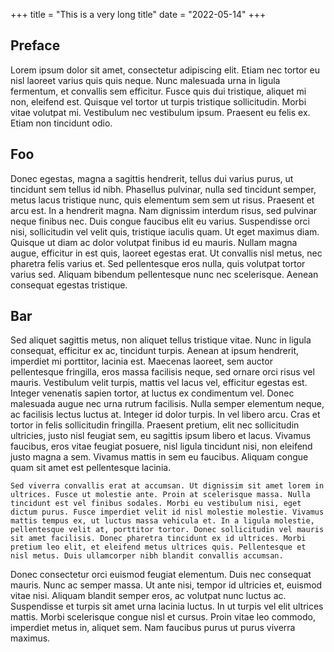 +++
title = "This is a very long title"
date = "2022-05-14"
+++


## Preface

Lorem ipsum dolor sit amet, consectetur adipiscing elit. Etiam nec tortor eu nisl laoreet varius quis quis neque. Nunc malesuada urna in ligula fermentum, et convallis sem efficitur. Fusce quis dui tristique, aliquet mi non, eleifend est. Quisque vel tortor ut turpis tristique sollicitudin. Morbi vitae volutpat mi. Vestibulum nec vestibulum ipsum. Praesent eu felis ex. Etiam non tincidunt odio.

## Foo

Donec egestas, magna a sagittis hendrerit, tellus dui varius purus, ut tincidunt sem tellus id nibh. Phasellus pulvinar, nulla sed tincidunt semper, metus lacus tristique nunc, quis elementum sem sem ut risus. Praesent et arcu est. In a hendrerit magna. Nam dignissim interdum risus, sed pulvinar neque finibus nec. Duis congue faucibus elit eu varius. Suspendisse orci nisi, sollicitudin vel velit quis, tristique iaculis quam. Ut eget maximus diam. Quisque ut diam ac dolor volutpat finibus id eu mauris. Nullam magna augue, efficitur in est quis, laoreet egestas erat. Ut convallis nisl metus, nec pharetra felis varius et. Sed pellentesque eros nulla, quis volutpat tortor varius sed. Aliquam bibendum pellentesque nunc nec scelerisque. Aenean consequat egestas tristique.

## Bar

Sed aliquet sagittis metus, non aliquet tellus tristique vitae. Nunc in ligula consequat, efficitur ex ac, tincidunt turpis. Aenean at ipsum hendrerit, imperdiet mi porttitor, lacinia est. Maecenas laoreet, sem auctor pellentesque fringilla, eros massa facilisis neque, sed ornare orci risus vel mauris. Vestibulum velit turpis, mattis vel lacus vel, efficitur egestas est. Integer venenatis sapien tortor, at luctus ex condimentum vel. Donec malesuada augue nec urna rutrum facilisis. Nulla semper elementum neque, ac facilisis lectus luctus at. Integer id dolor turpis. In vel libero arcu. Cras et tortor in felis sollicitudin fringilla. Praesent pretium, elit nec sollicitudin ultricies, justo nisl feugiat sem, eu sagittis ipsum libero et lacus. Vivamus faucibus, eros vitae feugiat posuere, nisl ligula tincidunt nisi, non eleifend justo magna a sem. Vivamus mattis in sem eu faucibus. Aliquam congue quam sit amet est pellentesque lacinia.

```
Sed viverra convallis erat at accumsan. Ut dignissim sit amet lorem in ultrices. Fusce ut molestie ante. Proin at scelerisque massa. Nulla tincidunt est vel finibus sodales. Morbi eu vestibulum nisi, eget dictum purus. Fusce imperdiet velit id nisl molestie molestie. Vivamus mattis tempus ex, ut luctus massa vehicula et. In a ligula molestie, pellentesque velit at, porttitor tortor. Donec sollicitudin vel mauris sit amet facilisis. Donec pharetra tincidunt ex id ultrices. Morbi pretium leo elit, et eleifend metus ultrices quis. Pellentesque et nisl metus. Duis ullamcorper nibh blandit convallis accumsan.
```

Donec consectetur orci euismod feugiat elementum. Duis nec consequat mauris. Nunc ac semper massa. Ut ante nisi, tempor id ultricies et, euismod vitae nisi. Aliquam blandit semper eros, ac volutpat nunc luctus ac. Suspendisse et turpis sit amet urna lacinia luctus. In ut turpis vel elit ultrices mattis. Morbi scelerisque congue nisl et cursus. Proin vitae leo commodo, imperdiet metus in, aliquet sem. Nam faucibus purus ut purus viverra maximus. 